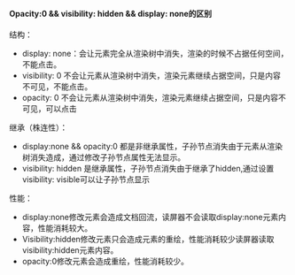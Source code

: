 #### Opacity:0 && visibility: hidden && display: none的区别

结构：

- display: none：会让元素完全从渲染树中消失，渲染的时候不占据任何空间，不能点击。
- visibility: 0 不会让元素从渲染树中消失，渲染元素继续占据空间，只是内容不可见，不能点击。
- opacity: 0 不会让元素从渲染树中消失，渲染元素继续占据空间，只是内容不可见，可以点击 

继承（株连性）：

- display:none && opacity:0 都是非继承属性，子孙节点消失由于元素从渲染树消失造成，通过修改子孙节点属性无法显示。
- visibility: hidden 是继承属性，子孙节点消失由于继承了hidden,通过设置visibility: visible可以让子孙节点显示

性能：

- display:none修改元素会造成文档回流，读屏器不会读取display:none元素内容，性能消耗较大。
- Visibility:hidden修改元素只会造成元素的重绘，性能消耗较少读屏器读取visibility:hidden元素内容。
- opacity:0修改元素会造成重绘，性能消耗较少。